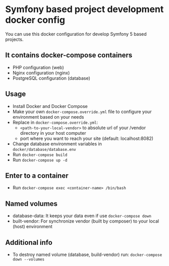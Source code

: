 # Symfony based project development docker config

You can use this docker configuration for develop Symfony 5 based projects.  

## It contains docker-compose containers

* PHP configuration (web)
* Nginx configuration (nginx)
* PostgreSQL configuration (database)

## Usage 

* Install Docker and Docker Compose
* Make your own `docker-compose.override.yml` file to configure your environment based on your needs
* Replace in `docker-compose.override.yml`:
    * `<path-to-your-local-vendor>` to absolute url of your /vendor directory in your host computer
    * port where you want to reach your site (default: localhost:8082)
* Change database environment variables in `docker/database/database.env`  
* Run `docker-compose build`
* Run `docker-compose up -d`

## Enter to a container

* Run `docker-compose exec <container-name> /bin/bash` 

## Named volumes

* database-data: It keeps your data even if use `docker-compose down`
* built-vendor: For synchronize vendor (built by composer) to your local (host) environment 

## Additional info

- To destroy named volume (database, build-vendor) run: `docker-compose down --volumes`